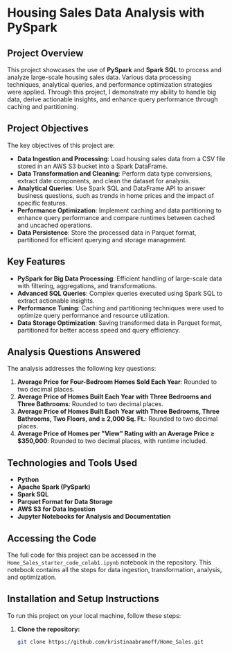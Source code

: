 # Housing Sales Data Analysis with PySpark

## Project Overview
This project showcases the use of **PySpark** and **Spark SQL** to process and analyze large-scale housing sales data. Various data processing techniques, analytical queries, and performance optimization strategies were applied. Through this project, I demonstrate my ability to handle big data, derive actionable insights, and enhance query performance through caching and partitioning.

## Project Objectives
The key objectives of this project are:
- **Data Ingestion and Processing**: Load housing sales data from a CSV file stored in an AWS S3 bucket into a Spark DataFrame.
- **Data Transformation and Cleaning**: Perform data type conversions, extract date components, and clean the dataset for analysis.
- **Analytical Queries**: Use Spark SQL and DataFrame API to answer business questions, such as trends in home prices and the impact of specific features.
- **Performance Optimization**: Implement caching and data partitioning to enhance query performance and compare runtimes between cached and uncached operations.
- **Data Persistence**: Store the processed data in Parquet format, partitioned for efficient querying and storage management.

## Key Features
- **PySpark for Big Data Processing**: Efficient handling of large-scale data with filtering, aggregations, and transformations.
- **Advanced SQL Queries**: Complex queries executed using Spark SQL to extract actionable insights.
- **Performance Tuning**: Caching and partitioning techniques were used to optimize query performance and resource utilization.
- **Data Storage Optimization**: Saving transformed data in Parquet format, partitioned for better access speed and query efficiency.

## Analysis Questions Answered
The analysis addresses the following key questions:
1. **Average Price for Four-Bedroom Homes Sold Each Year**: Rounded to two decimal places.
2. **Average Price of Homes Built Each Year with Three Bedrooms and Three Bathrooms**: Rounded to two decimal places.
3. **Average Price of Homes Built Each Year with Three Bedrooms, Three Bathrooms, Two Floors, and ≥ 2,000 Sq. Ft.**: Rounded to two decimal places.
4. **Average Price of Homes per "View" Rating with an Average Price ≥ $350,000**: Rounded to two decimal places, with runtime included.

## Technologies and Tools Used
- **Python**
- **Apache Spark (PySpark)**
- **Spark SQL**
- **Parquet Format for Data Storage**
- **AWS S3 for Data Ingestion**
- **Jupyter Notebooks for Analysis and Documentation**

## Accessing the Code
The full code for this project can be accessed in the `Home_Sales_starter_code_colab1.ipynb` notebook in the repository. This notebook contains all the steps for data ingestion, transformation, analysis, and optimization.

## Installation and Setup Instructions
To run this project on your local machine, follow these steps:
1. **Clone the repository:**
   ```bash
   git clone https://github.com/kristinaabramoff/Home_Sales.git

